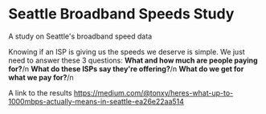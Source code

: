 # Seattle Broadband Speeds Study
A study on Seattle's broadband speed data

Knowing if an ISP is giving us the speeds we deserve is simple. We just need to answer these 3 questions:
**What and how much are people paying for?**/n
**What do these ISPs say they're offering?**/n
**What do we get for what we pay for?**/n

A link to the results https://medium.com/@tonxy/heres-what-up-to-1000mbps-actually-means-in-seattle-ea26e22aa514
